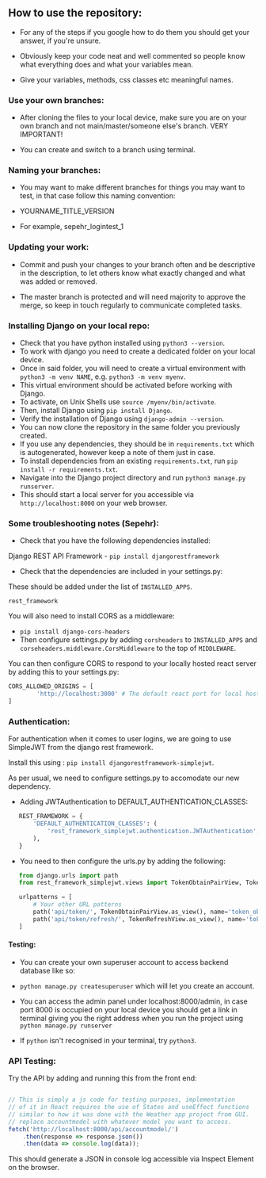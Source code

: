 ## How to use the repository:

 - For any of the steps if you google how to do them you should get your answer, if you're unsure.

 - Obviously keep your code neat and well commented so people know what everything does and what your variables mean.

 - Give your variables, methods, css classes etc meaningful names.

### Use your own branches:
 - After cloning the files to your local device, make sure you are on your own branch and not main/master/someone else's branch. VERY IMPORTANT!

 - You can create and switch to a branch using terminal.

### Naming your branches:
 - You may want to make different branches for things you may want to test, in that case follow this naming convention:

 - YOURNAME_TITLE_VERSION

 - For example, sepehr_logintest_1

### Updating your work:

 - Commit and push your changes to your branch often and be descriptive in the description, to let others know what exactly changed and what was added or removed.

 - The master branch is protected and will need majority to approve the merge, so keep in touch regularly to communicate completed tasks.


### Installing Django on your local repo:

- Check that you have python installed using `python3 --version`.
- To work with django you need to create a dedicated folder on your local device.
- Once in said folder, you will need to create a virtual environment with `python3 -m venv NAME`, e.g. `python3 -m venv myenv`.
- This virtual environment should be activated before working with Django.
- To activate, on Unix Shells use `source /myenv/bin/activate`.
- Then, install Django using `pip install Django`.
- Verify the installation of Django using `django-admin --version`.
- You can now clone the repository in the same folder you previously created.
- If you use any dependencies, they should be in `requirements.txt` which is autogenerated, however keep a note of them just in case.
- To install dependencies from an existing `requirements.txt`, run `pip install -r requirements.txt`.
- Navigate into the Django project directory and run `python3 manage.py runserver`.
- This should start a local server for you accessible via `http://localhost:8000` on your web browser.

### Some troubleshooting notes (Sepehr):

- Check that you have the following dependencies installed:

Django REST API Framework - `pip install djangorestframework`

- Check that the dependencies are included in your settings.py:

These should be added under the list of `INSTALLED_APPS`.

`rest_framework`

You will also need to install CORS as a middleware:

- `pip install django-cors-headers`
- Then configure settings.py by adding `corsheaders` to `INSTALLED_APPS` and 
`corseheaders.middleware.CorsMiddleware` to the top of `MIDDLEWARE`.

You can then configure CORS to respond to your locally hosted react server
by adding this to your settings.py:

```py
CORS_ALLOWED_ORIGINS = [
        'http://localhost:3000' # The default react port for local host.
]
```

### Authentication:

For authentication when it comes to user logins, we are going to use SimpleJWT from the django rest framework.

Install this using : `pip install djangorestframework-simplejwt`.

As per usual, we need to configure settings.py to accomodate our new dependency.

 - Adding JWTAuthentication to DEFAULT_AUTHENTICATION_CLASSES:
 ```py
    REST_FRAMEWORK = {
        'DEFAULT_AUTHENTICATION_CLASSES': (
            'rest_framework_simplejwt.authentication.JWTAuthentication',
        ),
    }
 ```
 - You need to then configure the urls.py by adding the following:
 ```py
    from django.urls import path
    from rest_framework_simplejwt.views import TokenObtainPairView, TokenRefreshView

    urlpatterns = [
        # Your other URL patterns
        path('api/token/', TokenObtainPairView.as_view(), name='token_obtain_pair'),
        path('api/token/refresh/', TokenRefreshView.as_view(), name='token_refresh'),
    ]

 ```

#### Testing:
- You can create your own superuser account to access backend database like so:

- `python manage.py createsuperuser` which will let you create an account.

- You can access the admin panel under localhost:8000/admin, in case port 8000 is occupied on your local device you should get a link in terminal giving you the right address when you run the project using `python manage.py runserver`

- If `python` isn't recognised in your terminal, try `python3`.

### API Testing:

Try the API by adding and running this from the front end:

```js

// This is simply a js code for testing purposes, implementation
// of it in React requires the use of States and useEffect functions
// similar to how it was done with the Weather app project from GUI.
// replace accountmodel with whatever model you want to access.
fetch('http://localhost:8000/api/accountmodel/')
    .then(response => response.json())
    .then(data => console.log(data));

```

This should generate a JSON in console log accessible via Inspect Element on the browser.


